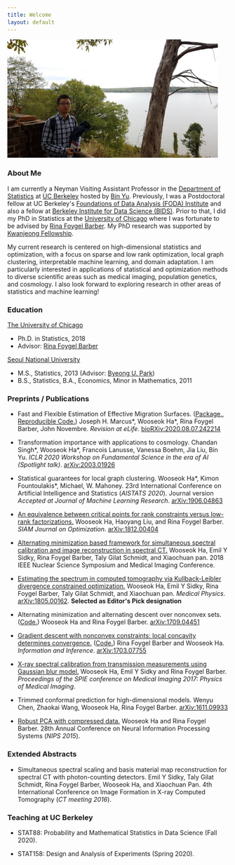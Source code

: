 ```yaml
---
title: Welcome
layout: default
---
```


<img style="border: 0px solid ; width: 480px; height: 270px;" src="profile.jpg" alt="hi" class="inline">

### **About Me**


I am currently a Neyman Visiting Assistant Professor in the [Department of Statistics](https://statistics.berkeley.edu/) at [UC Berkeley](https://www.berkeley.edu/) hosted by [Bin Yu](https://www.stat.berkeley.edu/~binyu/Site/Welcome.html). Previously, I was a Postdoctoral fellow at UC Berkeley's [Foundations of Data Analysis (FODA) Institute](https://foda.berkeley.edu/) and also a fellow at [Berkeley Institute for Data Science (BIDS)](https://bids.berkeley.edu/). Prior to that, I did my PhD in Statistics at the [University of Chicago](http://galton.uchicago.edu/) where I was fortunate to be advised by [Rina Foygel Barber](http://galton.uchicago.edu/~rina/). My PhD research was supported by [Kwanjeong Fellowship](http://en.ikef.or.kr/).


My current research is centered on high-dimensional statistics and optimization, with a focus on sparse and low rank optimization, local graph clustering, interpretable machine learning, and domain adaptation. I am particularly interested in applications of statistical and optimization methods to diverse scientific areas such as medical imaging, population genetics, and cosmology. I also look forward to exploring research in other areas of statistics and machine learning!


### **Education**

[The University of Chicago](https://www.uchicago.edu/)
* Ph.D. in Statistics, 2018
* Advisor: [Rina Foygel Barber](http://galton.uchicago.edu/~rina/)

[Seoul National University](http://en.snu.ac.kr/)
* M.S., Statistics, 2013 (Advisor: [Byeong U. Park](https://stat.snu.ac.kr/theostat/BUPark.htm))
* B.S., Statistics, B.A., Economics, Minor in Mathematics, 2011


### **Preprints / Publications**
- Fast and Flexible Estimation of Effective Migration Surfaces. ([Package.](https://github.com/NovembreLab/feems), [Reproducible Code.](https://github.com/jhmarcus/feems-analysis)) Joseph H. Marcus\*, Wooseok Ha\*, Rina Foygel Barber, John Novembre. _Revision at eLife_. [bioRXiv:2020.08.07.242214](https://www.biorxiv.org/content/10.1101/2020.08.07.242214v1)

- Transformation importance with applications to cosmology. Chandan Singh\*, Wooseok Ha\*, Francois Lanusse, Vanessa Boehm, Jia Liu, Bin Yu. _ICLR 2020 Workshop on Fundamental Science in the era of AI (Spotlight talk)_. [arXiv:2003.01926](https://arxiv.org/pdf/2003.01926.pdf)

- Statistical guarantees for local graph clustering. Wooseok Ha\*, Kimon Fountoulakis\*, Michael, W. Mahoney. 23rd International Conference on Artificial Intelligence and Statistics (_AISTATS 2020_). Journal version _Accepted at Journal of Machine Learning Research_. [arXiv:1906.04863](https://arxiv.org/pdf/1906.04863.pdf)

- [An equivalence between critical points for rank constraints versus low-rank factorizations.](https://epubs.siam.org/doi/abs/10.1137/18M1231675) Wooseok Ha, Haoyang Liu, and Rina Foygel Barber. _SIAM Journal on Optimization_. [arXiv:1812.00404](https://arxiv.org/abs/1812.00404)

- [Alternating minimization based framework for simultaneous spectral calibration and image reconstruction in spectral CT.](https://ieeexplore.ieee.org/abstract/document/8824673/) Wooseok Ha, Emil Y Sidky, Rina Foygel Barber, Taly Gilat Schmidt, and Xiaochuan pan. 2018 IEEE Nuclear Science Symposium and Medical Imaging Conference.

- [Estimating the spectrum in computed tomography via Kullback-Leibler divergence constrained optimization.](https://aapm.onlinelibrary.wiley.com/doi/full/10.1002/mp.13257?elq_cid=11976044&elq_mid=33203)
Wooseok Ha, Emil Y Sidky, Rina Foygel Barber, Taly Gilat Schmidt, and Xiaochuan pan. _Medical Physics_. [arXiv:1805.00162](https://arxiv.org/abs/1805.00162). **Selected as Editor's Pick designation**

- Alternating minimization and alternating descent over nonconvex sets. ([Code.](http://galton.uchicago.edu/~rina/code/altmin_simulation.R))
Wooseok Ha and Rina Foygel Barber. [arXiv:1709.04451](https://arxiv.org/abs/1709.04451)

- [Gradient descent with nonconvex constraints: local concavity determines convergence.](https://academic.oup.com/imaiai/advance-article/doi/10.1093/imaiai/iay002/4904162) ([Code.](http://galton.uchicago.edu/~rina/concavity.html))
Rina Foygel Barber and Wooseok Ha. _Information and Inference_. [arXiv:1703.07755](https://arxiv.org/abs/1703.07755)

- [X-ray spectral calibration from transmission measurements using Gaussian blur model.](https://www.spiedigitallibrary.org/conference-proceedings-of-spie/10132/1/X-ray-spectral-calibration-from-transmission-measurements-using-Gaussian-blur/10.1117/12.2254406.short?SSO=1)
Wooseok Ha, Emil Y Sidky and Rina Foygel Barber. _Proceedings of the SPIE conference on Medical Imaging 2017: Physics of Medical Imaging_.

- Trimmed conformal prediction for high-dimensional models.
Wenyu Chen, Zhaokai Wang, Wooseok Ha, Rina Foygel Barber. [arXiv:1611.09933](https://arxiv.org/abs/1611.09933)

- [Robust PCA with compressed data.](http://papers.nips.cc/paper/5705-robust-pca-with-compressed-data)
Wooseok Ha and Rina Foygel Barber. 28th Annual Conference on Neural Information Processing Systems (_NIPS 2015_).



### **Extended Abstracts**

- Simultaneous spectral scaling and basis material map reconstruction for spectral CT with photon-counting detectors.
Emil Y Sidky, Taly Gilat Schmidt, Rina Foygel Barber, Wooseok Ha, and Xiaochuan Pan. 4th International Conference on Image Formation in X-ray Computed Tomography (_CT meeting 2016_).



### **Teaching at UC Berkeley**

- STAT88: Probability and Mathematical Statistics in Data Science (Fall 2020).

- STAT158: Design and Analysis of Experiments (Spring 2020).
